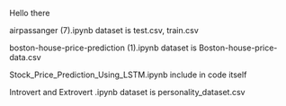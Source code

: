 Hello there 

airpassanger (7).ipynb   dataset is test.csv, train.csv

boston-house-price-prediction (1).ipynb   dataset is Boston-house-price-data.csv

Stock_Price_Prediction_Using_LSTM.ipynb   include in code itself

Introvert and Extrovert .ipynb    dataset is personality_dataset.csv
